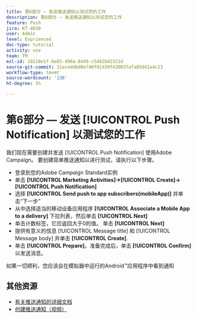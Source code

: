 ```yaml
---
title: 第6部分 — 发送推送通知以测试您的工作
description: 第6部分 — 发送推送通知以测试您的工作
feature: Push
jira: KT-4830
user: Admin
level: Exprienced
doc-type: tutorial
activity: use
team: TM
exl-id: 10218e1f-6e85-490a-84d9-c5d42bd2321d
source-git-commit: 31aceddbd0e740f01d39f430037afa85d41a4c23
workflow-type: tm+mt
source-wordcount: '138'
ht-degree: 3%

---
```


# 第6部分 — 发送 [!UICONTROL Push Notification] 以测试您的工作

我们现在需要创建并发送 [!UICONTROL Push Notification] 使用Adobe Campaign。 要创建简单推送通知以进行测试，请执行以下步骤。

* 登录到您的Adobe Campaign Standard实例
* 单击 **[!UICONTROL Marketing Activities]->[!UICONTROL Create]->[!UICONTROL Push Notification]**
* 选择 **[!UICONTROL Send push to app subscribers(mobileApp)]** 并单击“下一步”
* 从中选择适当的移动设备应用程序 **[!UICONTROL Associate a Mobile App to a delivery]** 下拉列表，然后单击 **[!UICONTROL Next]**
* 单击计数标签，它应返回大于0的值。 单击 **[!UICONTROL Next]**
* 提供有意义的信息 [!UICONTROL Message title] 和 [!UICONTROL Message body] 并单击 **[!UICONTROL Create]**.
* 单击 **[!UICONTROL Prepare]**。准备完成后，单击 **[!UICONTROL Confirm]** 以发送消息。

如果一切顺利，您应该会在模拟器中运行的Android™应用程序中看到通知

## 其他资源

* [有关推送通知的详细文档](https://experienceleague.adobe.com/docs/campaign-standard/using/communication-channels/push-notifications/about-push-notifications.html?lang=en)
* [创建推送通知（视频）](/help/communication-channels/mobile/push-notifications/creating-a-push-notification.md)
